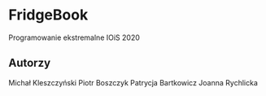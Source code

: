 # FridgeBook
Programowanie ekstremalne
IOiS 2020

## Autorzy
Michał Kleszczyński
Piotr Boszczyk
Patrycja Bartkowicz
Joanna Rychlicka
